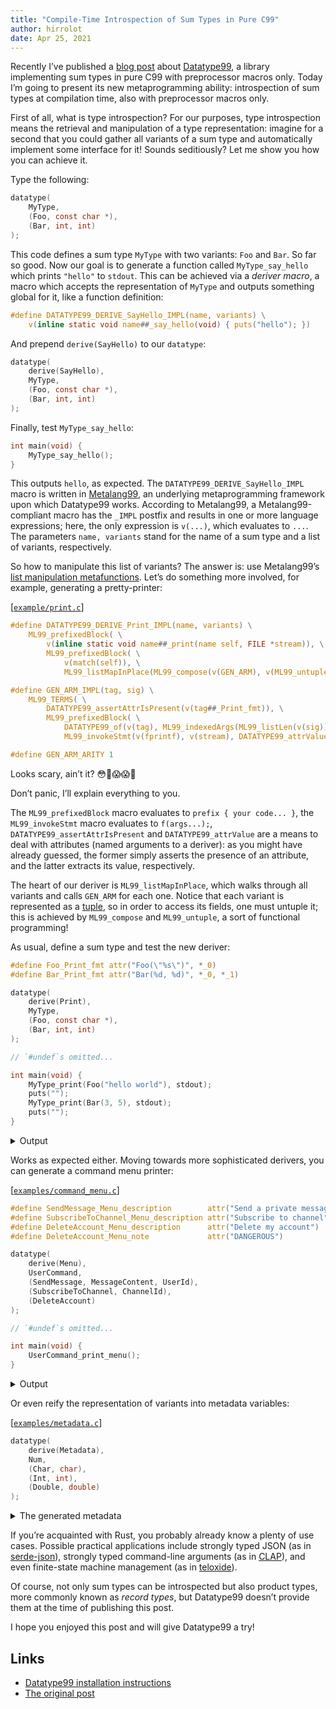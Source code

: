```yaml
---
title: "Compile-Time Introspection of Sum Types in Pure C99"
author: hirrolot
date: Apr 25, 2021
---
```


Recently I’ve published a [blog post](https://hirrolot.medium.com/unleashing-sum-types-in-pure-c99-31544302d2ba) about [Datatype99], a library implementing sum types in pure C99 with preprocessor macros only. Today I’m going to present its new metaprogramming ability: introspection of sum types at compilation time, also with preprocessor macros only.

[Datatype99]: https://github.com/hirrolot/datatype99

First of all, what is type introspection? For our purposes, type introspection means the retrieval and manipulation of a type representation: imagine for a second that you could gather all variants of a sum type and automatically implement some interface for it! Sounds seditiously? Let me show you how you can achieve it.

Type the following:

```c
datatype(
    MyType,
    (Foo, const char *),
    (Bar, int, int)
);
```

This code defines a sum type `MyType` with two variants: `Foo` and `Bar`. So far so good. Now our goal is to generate a function called `MyType_say_hello` which prints `"hello"` to `stdout`. This can be achieved via a _deriver macro_, a macro which accepts the representation of `MyType` and outputs something global for it, like a function definition:

```c
#define DATATYPE99_DERIVE_SayHello_IMPL(name, variants) \
    v(inline static void name##_say_hello(void) { puts("hello"); })
```

And prepend `derive(SayHello)` to our `datatype`:

```c
datatype(
    derive(SayHello),
    MyType,
    (Foo, const char *),
    (Bar, int, int)
);
```

Finally, test `MyType_say_hello`:

```c
int main(void) {
    MyType_say_hello();
}
```

This outputs `hello`, as expected. The `DATATYPE99_DERIVE_SayHello_IMPL` macro is written in [Metalang99], an underlying metaprogramming framework upon which Datatype99 works. According to Metalang99, a Metalang99-compliant macro has the `_IMPL` postfix and results in one or more language expressions; here, the only expression is `v(...)`, which evaluates to `...`. The parameters `name, variants` stand for the name of a sum type and a list of variants, respectively.

[Metalang99]: https://github.com/hirrolot/metalang99

So how to manipulate this list of variants? The answer is: use Metalang99’s [list manipulation metafunctions]. Let’s do something more involved, for example, generating a pretty-printer:

[list manipulation metafunctions]: https://metalang99.readthedocs.io/en/latest/list.html

[[`example/print.c`](https://github.com/hirrolot/datatype99/blob/efd7831929140377b6c3a22040b636d01c3839cc/examples/derive/print.c)]
```c
#define DATATYPE99_DERIVE_Print_IMPL(name, variants) \
    ML99_prefixedBlock( \
        v(inline static void name##_print(name self, FILE *stream)), \
        ML99_prefixedBlock( \
            v(match(self)), \
            ML99_listMapInPlace(ML99_compose(v(GEN_ARM), v(ML99_untuple)), v(variants))))

#define GEN_ARM_IMPL(tag, sig) \
    ML99_TERMS( \
        DATATYPE99_assertAttrIsPresent(v(tag##_Print_fmt)), \
        ML99_prefixedBlock( \
            DATATYPE99_of(v(tag), ML99_indexedArgs(ML99_listLen(v(sig)))), \
            ML99_invokeStmt(v(fprintf), v(stream), DATATYPE99_attrValue(v(tag##_Print_fmt)))))

#define GEN_ARM_ARITY 1
```

Looks scary, ain’t it? 😳🙊😱😱🤭

Don’t panic, I’ll explain everything to you.

The `ML99_prefixedBlock` macro evaluates to `prefix { your code... }`, the `ML99_invokeStmt` macro evaluates to `f(args...);`, `DATATYPE99_assertAttrIsPresent` and `DATATYPE99_attrValue` are a means to deal with attributes (named arguments to a deriver): as you might have already guessed, the former simply asserts the presence of an attribute, and the latter extracts its value, respectively.

The heart of our deriver is `ML99_listMapInPlace`, which walks through all variants and calls `GEN_ARM` for each one. Notice that each variant is represented as a [tuple], so in order to access its fields, one must untuple it; this is achieved by `ML99_compose` and `ML99_untuple`, a sort of functional programming!

[tuple]: https://metalang99.readthedocs.io/en/latest/tuple.html

As usual, define a sum type and test the new deriver:

```c
#define Foo_Print_fmt attr("Foo(\"%s\")", *_0)
#define Bar_Print_fmt attr("Bar(%d, %d)", *_0, *_1)

datatype(
    derive(Print),
    MyType,
    (Foo, const char *),
    (Bar, int, int)
);

// `#undef`s omitted...

int main(void) {
    MyType_print(Foo("hello world"), stdout);
    puts("");
    MyType_print(Bar(3, 5), stdout);
    puts("");
}
```

<details>
  <summary>Output</summary>

```
Foo("hello world")
Bar(3, 5)
```

</details>

Works as expected either. Moving towards more sophisticated derivers, you can generate a command menu printer:

[[`examples/command_menu.c`](https://github.com/hirrolot/datatype99/blob/efd7831929140377b6c3a22040b636d01c3839cc/examples/derive/command_menu.c)]
```c
#define SendMessage_Menu_description        attr("Send a private message to someone")
#define SubscribeToChannel_Menu_description attr("Subscribe to channel")
#define DeleteAccount_Menu_description      attr("Delete my account")
#define DeleteAccount_Menu_note             attr("DANGEROUS")

datatype(
    derive(Menu),
    UserCommand,
    (SendMessage, MessageContent, UserId),
    (SubscribeToChannel, ChannelId),
    (DeleteAccount)
);

// `#undef`s omitted...

int main(void) {
    UserCommand_print_menu();
}
```

<details>
  <summary>Output</summary>

```
SendMessage: Send a private message to someone.
SubscribeToChannel: Subscribe to channel.
(DANGEROUS) DeleteAccount: Delete my account.
```

</details>

Or even reify the representation of variants into metadata variables:

[[`examples/metadata.c`](https://github.com/hirrolot/datatype99/blob/efd7831929140377b6c3a22040b636d01c3839cc/examples/derive/metadata.c)]
```c
datatype(
    derive(Metadata),
    Num,
    (Char, char),
    (Int, int),
    (Double, double)
);
```

<details>
  <summary>The generated metadata</summary>

```c
static const VariantMetadata Num_variants_metadata[] = {
    {.name = "Char", .arity = 1, .size = sizeof(NumChar)},
    {.name = "Int", .arity = 1, .size = sizeof(NumInt)},
    {.name = "Double", .arity = 1, .size = sizeof(NumDouble)},
};

static const DatatypeMetadata Num_metadata = {
    .name = "Num",
    .variants = (const VariantMetadata *)&Num_variants_metadata,
    .variants_count = 3,
};
```

</details>

If you’re acquainted with Rust, you probably already know a plenty of use cases. Possible practical applications include strongly typed JSON (as in [serde-json]), strongly typed command-line arguments (as in [CLAP]), and even finite-state machine management (as in [teloxide]).

[serde-json]: https://github.com/serde-rs/json
[CLAP]: https://github.com/clap-rs/clap
[teloxide]: https://github.com/teloxide/teloxide/tree/8d8041ad6d73efd00a15943093413912704ecd14#dialogues-management

Of course, not only sum types can be introspected but also product types, more commonly known as _record types_, but Datatype99 doesn’t provide them at the time of publishing this post.

I hope you enjoyed this post and will give Datatype99 a try!

## Links

 - [Datatype99 installation instructions](https://github.com/hirrolot/datatype99#installation)
 - [The original post](https://hirrolot.medium.com/compile-time-introspection-of-sum-types-in-pure-c99-ffa523b60385)
